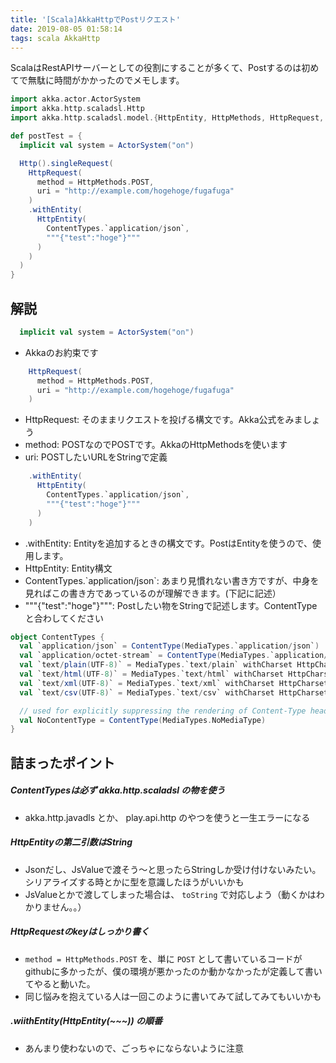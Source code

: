 ```yaml
---
title: '[Scala]AkkaHttpでPostリクエスト'
date: 2019-08-05 01:58:14
tags: scala AkkaHttp
---
```


ScalaはRestAPIサーバーとしての役割にすることが多くて、Postするのは初めてで無駄に時間がかかったのでメモします。

```scala
import akka.actor.ActorSystem
import akka.http.scaladsl.Http
import akka.http.scaladsl.model.{HttpEntity, HttpMethods, HttpRequest, ContentTypes}

def postTest = {
  implicit val system = ActorSystem("on")

  Http().singleRequest(
    HttpRequest(
      method = HttpMethods.POST,
      uri = "http://example.com/hogehoge/fugafuga"
    )
    .withEntity(
      HttpEntity(
        ContentTypes.`application/json`,
        """{"test":"hoge"}"""
      )
    )
  )
}
```

## 解説
```scala
  implicit val system = ActorSystem("on")
```
* Akkaのお約束です

```scala
    HttpRequest(
      method = HttpMethods.POST,
      uri = "http://example.com/hogehoge/fugafuga"
    )
```
* HttpRequest: そのままリクエストを投げる構文です。Akka公式をみましょう
* method: POSTなのでPOSTです。AkkaのHttpMethodsを使います
* uri: POSTしたいURLをStringで定義

```scala
    .withEntity(
      HttpEntity(
        ContentTypes.`application/json`,
        """{"test":"hoge"}"""
      )
    )
```
* .withEntity: Entityを追加するときの構文です。PostはEntityを使うので、使用します。
* HttpEntity: Entity構文
* ContentTypes.\`application/json`: あまり見慣れない書き方ですが、中身を見ればこの書き方であっているのが理解できます。(下記に記述）
* """{"test":"hoge"}""": Postしたい物をStringで記述します。ContentTypeと合わしてください

```scala
object ContentTypes {
  val `application/json` = ContentType(MediaTypes.`application/json`)
  val `application/octet-stream` = ContentType(MediaTypes.`application/octet-stream`)
  val `text/plain(UTF-8)` = MediaTypes.`text/plain` withCharset HttpCharsets.`UTF-8`
  val `text/html(UTF-8)` = MediaTypes.`text/html` withCharset HttpCharsets.`UTF-8`
  val `text/xml(UTF-8)` = MediaTypes.`text/xml` withCharset HttpCharsets.`UTF-8`
  val `text/csv(UTF-8)` = MediaTypes.`text/csv` withCharset HttpCharsets.`UTF-8`

  // used for explicitly suppressing the rendering of Content-Type headers on requests and responses
  val NoContentType = ContentType(MediaTypes.NoMediaType)
}
```

## 詰まったポイント
##### ContentTypesは必ず akka.http.scaladsl の物を使う

* akka.http.javadls とか、 play.api.http のやつを使うと一生エラーになる

##### HttpEntityの第二引数はString

* Jsonだし、JsValueで渡そう〜と思ったらStringしか受け付けないみたい。シリアライズする時とかに型を意識したほうがいいかも
* JsValueとかで渡してしまった場合は、 `toString` で対応しよう（動くかはわかりません。。）

##### HttpRequestのkeyはしっかり書く

* `method = HttpMethods.POST` を、単に `POST` として書いているコードがgithubに多かったが、僕の環境が悪かったのか動かなかったが定義して書いてやると動いた。
* 同じ悩みを抱えている人は一回このように書いてみて試してみてもいいかも

##### .wiithEntity(HttpEntity(~~~)) の順番 

* あんまり使わないので、ごっちゃにならないように注意